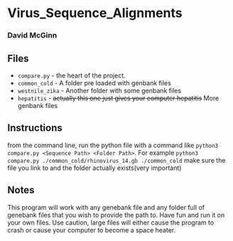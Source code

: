 # Virus_Sequence_Alignments
### David McGinn

## Files
  * `compare.py` - the heart of the project.
  * `common_cold` - A folder pre loaded with genbank files
  * `westnile_zika` - Another folder with some genbank files
  * `hepatitis` - ~~actually this one just gives your computer hepatitis~~ More genbank files
  
 ## Instructions
 from the command line, run the python file with a command like `python3 compare.py <Sequence Path> <Folder Path>`.
 For example `python3 compare.py ./common_cold/rhinovirus_14.gb ./common_cold` make sure the file you link to and the folder
 actually exists(very important)
 
 ## Notes
 This program will work with any genebank file and any folder full of genebank files that you wish to provide the path to.
 Have fun and run it on your own files. Use caution, large files will either cause the program to crash or cause your computer to
 become a space heater.
  
